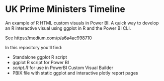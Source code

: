 # UK Prime Ministers Timeline

An example of R HTML custom visuals in Power BI. A quick way to develop an R interactive visual using ggplot in R and the Power BI CLI.

See https://medium.com/p/a6a4ac998710

In  this repository you'll find:
* Standalone ggplot R script
* ggplot R script for Power BI
* _script.R_ for use in PowerBI Custom Visual Builder
* PBIX file with static ggplot and interactive plotly report pages

